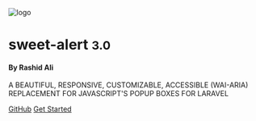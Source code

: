 ![logo](https://github.com/sweetalert2/sweetalert2/raw/master/assets/swal2-logo.png)
<h1>sweet-alert <small>3.0</small></h1>

<h4>By <strong>Rashid Ali</strong></h4>

<p>
A BEAUTIFUL, RESPONSIVE, CUSTOMIZABLE, ACCESSIBLE (WAI-ARIA) REPLACEMENT FOR JAVASCRIPT'S POPUP BOXES FOR LARAVEL
</p>


[GitHub](https://github.com/realrashid/sweet-alert)
[Get Started](/sweet-alert/README)
